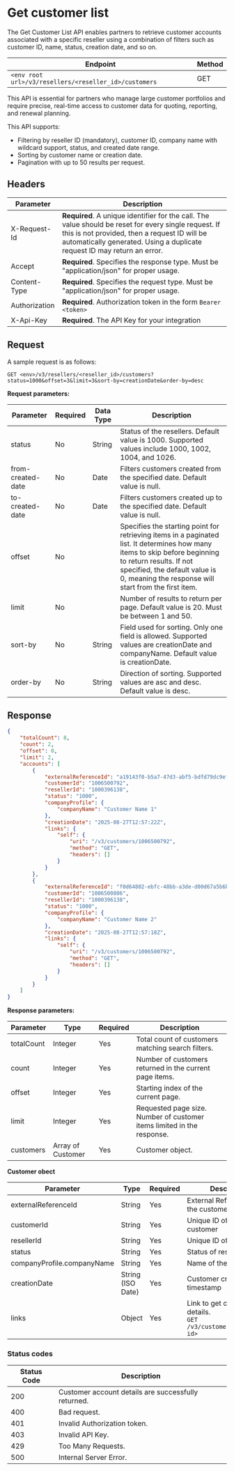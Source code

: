 # Get customer list

The Get Customer List API enables partners to retrieve customer accounts associated with a specific reseller using a combination of filters such as customer ID, name, status, creation date, and so on.

| Endpoint | Method|
|--|--|
|`<env root url>/v3/resellers/<reseller_id>/customers` |GET |

This API is essential for partners who manage large customer portfolios and require precise, real-time access to customer data for quoting, reporting, and renewal planning.

This API supports:

- Filtering by reseller ID (mandatory), customer ID, company name with wildcard support, status, and created date range.
- Sorting by customer name or creation date.
- Pagination with up to 50 results per request.

## Headers

| Parameter        | Description                                                                                                                                                                                                                      |
|------------------|----------------------------------------------------------------------------------------------------------------------------------------------------------------------------------------------------------------------------------|
| X-Request-Id     | **Required**. A unique identifier for the call. The value should be reset for every single request. If this is not provided, then a request ID will be automatically generated. Using a duplicate request ID may return an error.              |
| Accept           | **Required**. Specifies the response type. Must be "application/json" for proper usage.                                                                                                                                          |
| Content-Type     | **Required**. Specifies the request type. Must be "application/json" for proper usage.                                                                                                                                           |
| Authorization    | **Required**. Authorization token in the form `Bearer <token>`                                                                                                                                                                   |
| X-Api-Key        | **Required**. The API Key for your integration                                                                                                                                                                                   |

## Request

A sample request is as follows:

`GET <env>/v3/resellers/<reseller_id>/customers?status=1000&offset=3&limit=3&sort-by=creationDate&order-by=desc`

**Request  parameters:**

| Parameter            | Required | Data Type | Description                                                                                                                                       |
|----------------|----------|-----------|---------------------------------------------------------------------------------------------------------------------------------------------------|
| status         | No       | String    | Status of the resellers. Default value is 1000. Supported values include 1000, 1002, 1004, and 1026.          |
| from-created-date| No       | Date      | Filters customers created from the specified date. Default value is null.                                                |
| to-created-date  | No       | Date      | Filters customers created up to the specified date. Default value is null.                                                  |
| offset         | No       |           | Specifies the starting point for retrieving items in a paginated list. It determines how many items to skip before beginning to return results. If not specified, the default value is 0, meaning the response will start from the first item.                                                             |
| limit          | No       |           | Number of results to return per page. Default value is 20. Must be between 1 and 50.                                                      |
| sort-by        | No       | String    | Field used for sorting. Only one field is allowed. Supported values are creationDate and companyName. Default value is creationDate.        |
| order-by       | No       | String    | Direction of sorting. Supported values are asc and desc. Default value is desc.                                                         |

## Response

```json
{
    "totalCount": 8,
    "count": 2,
    "offset": 0,
    "limit": 2,
    "accounts": [
        {
            "externalReferenceId": "a19143f0-b5a7-47d3-abf5-bdfd79dc9ef",
            "customerId": "1006500792",
            "resellerId": "1000396138",
            "status": "1000",
            "companyProfile": {
                "companyName": "Customer Name 1"
            },
            "creationDate": "2025-08-27T12:57:22Z",
            "links": {
                "self": {
                    "uri": "/v3/customers/1006500792",
                    "method": "GET",
                    "headers": []
                }
            }
        },
        {
            "externalReferenceId": "f0d64802-ebfc-48bb-a3de-d00d67a5b6b",
            "customerId": "1006500806",
            "resellerId": "1000396138",
            "status": "1000",
            "companyProfile": {
                "companyName": "Customer Name 2"
            },
            "creationDate": "2025-08-27T12:57:18Z",
            "links": {
                "self": {
                    "uri": "/v3/customers/1006500792",
                    "method": "GET",
                    "headers": []
                }
            }
        }
    ]
}
```

**Response parameters:**

| **Parameter**     | **Type**           | **Required** | **Description** |
|---------------|--------------------|--------------|------------------|
| totalCount  | Integer             | Yes          | Total count of customers matching search filters. |
| count       | Integer             | Yes          | Number of customers returned in the current page items. |
| offset     | Integer             | Yes          | Starting index of the current page. |
| limit      | Integer             | Yes          | Requested page size. Number of customer items limited in the response. |
| customers   | Array of Customer   | Yes          | Customer object. |

**Customer obect**

| **Parameter**     | **Type**           | **Required** | **Description** |
|---------------|--------------------|--------------|------------------|
| externalReferenceId | String             | Yes          | External Reference ID of the customer                                                                                                                                       |
| customerId       | String             | Yes          | Unique ID of the customer                                                                                                                                |
| resellerId          | String             | Yes          | Unique ID of the reseller                                                                                                                                   |
| status              | String             | Yes          | Status of reseller                                                                                                                                          |
| companyProfile.companyName              | String             | Yes          | Name of the customer.                                                                                                                                          |
| creationDate        | String  (ISO Date) | Yes          | Customer creation timestamp                                                                                                                                               |
| links               | Object             | Yes          | Link to get customer details. <br /> `GET /v3/customers/<customer-id>` <br />  |

### Status codes

| **Status Code** | **Description**                                      |
|------------------|------------------------------------------------------|
| 200              | Customer account details are successfully returned. |
| 400              | Bad request.                                         |
| 401              | Invalid Authorization token.                         |
| 403              | Invalid API Key.                                     |
| 429              | Too Many Requests.                                   |
| 500              | Internal Server Error.                               |
